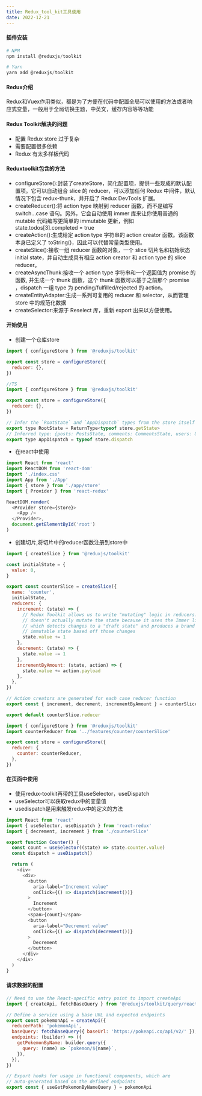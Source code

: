 ```yaml
---
title: Redux_tool_kit工具使用
date: 2022-12-21
---
```


#### 插件安装

```powershell
# NPM
npm install @reduxjs/toolkit

# Yarn
yarn add @reduxjs/toolkit
```

#### Redux介绍

Redux和Vuex作用类似，都是为了方便在代码中配置全局可以使用的方法或者响应式变量，一般用于全局切换主题，中英文，缓存内容等等功能

#### Redux Toolkit解决的问题

* 配置 Redux store 过于复杂
* 需要配置很多依赖
* Redux 有太多样板代码


#### Reduxtoolkit包含的方法

* configureStore():封装了createStore，简化配置项，提供一些现成的默认配置项。它可以自动组合 slice 的 reducer，可以添加任何 Redux 中间件，默认情况下包含 redux-thunk，并开启了 Redux DevTools 扩展。
* createReducer():将 action type 映射到 reducer 函数，而不是编写 switch...case 语句。另外，它会自动使用 immer 库来让你使用普通的 mutable 代码编写更简单的 immutable 更新，例如 state.todos[3].completed = true
* createAction():生成给定 action type 字符串的 action creator 函数。该函数本身已定义了 toString()，因此可以代替常量类型使用。
* createSlice():接收一组 reducer 函数的对象，一个 slice 切片名和初始状态 initial state，并自动生成具有相应 action creator 和 action type 的 slice reducer。
* createAsyncThunk:接收一个 action type 字符串和一个返回值为 promise 的函数, 并生成一个 thunk 函数，这个 thunk 函数可以基于之前那个 promise ，dispatch 一组 type 为 pending/fulfilled/rejected 的 action。
* createEntityAdapter:生成一系列可复用的 reducer 和 selector，从而管理 store 中的规范化数据
* createSelector:来源于 Reselect 库，重新 export 出来以方便使用。

#### 开始使用

* 创建一个仓库store

```javascript
import { configureStore } from '@reduxjs/toolkit'

export const store = configureStore({
  reducer: {},
})

//TS
import { configureStore } from '@reduxjs/toolkit'

export const store = configureStore({
  reducer: {},
})

// Infer the `RootState` and `AppDispatch` types from the store itself
export type RootState = ReturnType<typeof store.getState>
// Inferred type: {posts: PostsState, comments: CommentsState, users: UsersState}
export type AppDispatch = typeof store.dispatch
```

* 在react中使用

```javascript
import React from 'react'
import ReactDOM from 'react-dom'
import './index.css'
import App from './App'
import { store } from './app/store'
import { Provider } from 'react-redux'

ReactDOM.render(
  <Provider store={store}>
    <App />
  </Provider>,
  document.getElementById('root')
)
```

* 创建切片,将切片中的reducer函数注册到store中

```javascript
import { createSlice } from '@reduxjs/toolkit'

const initialState = {
  value: 0,
}

export const counterSlice = createSlice({
  name: 'counter',
  initialState,
  reducers: {
    increment: (state) => {
      // Redux Toolkit allows us to write "mutating" logic in reducers. It
      // doesn't actually mutate the state because it uses the Immer library,
      // which detects changes to a "draft state" and produces a brand new
      // immutable state based off those changes
      state.value += 1
    },
    decrement: (state) => {
      state.value -= 1
    },
    incrementByAmount: (state, action) => {
      state.value += action.payload
    },
  },
})

// Action creators are generated for each case reducer function
export const { increment, decrement, incrementByAmount } = counterSlice.actions

export default counterSlice.reducer
```

```javascript
import { configureStore } from '@reduxjs/toolkit'
import counterReducer from '../features/counter/counterSlice'

export const store = configureStore({
  reducer: {
    counter: counterReducer,
  },
})
```

#### 在页面中使用

* 使用redux-toolkit再带的工具useSelector，useDispatch
* useSelector可以获取redux中的变量值
* usedispatch是用来触发redux中的定义的方法

```javascript
import React from 'react'
import { useSelector, useDispatch } from 'react-redux'
import { decrement, increment } from './counterSlice'

export function Counter() {
  const count = useSelector((state) => state.counter.value)
  const dispatch = useDispatch()

  return (
    <div>
      <div>
        <button
          aria-label="Increment value"
          onClick={() => dispatch(increment())}
        >
          Increment
        </button>
        <span>{count}</span>
        <button
          aria-label="Decrement value"
          onClick={() => dispatch(decrement())}
        >
          Decrement
        </button>
      </div>
    </div>
  )
}
```

#### 请求数据的配置

```javascript
// Need to use the React-specific entry point to import createApi
import { createApi, fetchBaseQuery } from '@reduxjs/toolkit/query/react'

// Define a service using a base URL and expected endpoints
export const pokemonApi = createApi({
  reducerPath: 'pokemonApi',
  baseQuery: fetchBaseQuery({ baseUrl: 'https://pokeapi.co/api/v2/' }),
  endpoints: (builder) => ({
    getPokemonByName: builder.query({
      query: (name) => `pokemon/${name}`,
    }),
  }),
})

// Export hooks for usage in functional components, which are
// auto-generated based on the defined endpoints
export const { useGetPokemonByNameQuery } = pokemonApi
```